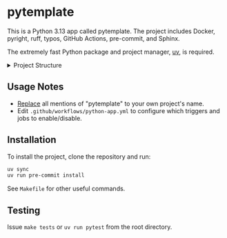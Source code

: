 # pytemplate

This is a Python 3.13 app called pytemplate. The project includes Docker, pyright, ruff, typos, GitHub Actions, pre-commit, and Sphinx.

The extremely fast Python package and project manager, [uv](https://docs.astral.sh/uv/#getting-started), is required.

<details>

<summary>Project Structure</summary>

## Project Structure

The project structure is as follows:

```sh
pytemplate
├── .dockerignore
├── .github
│   ├── dependabot.yml
│   └── workflows
│       └── python-app.yml
├── .gitignore
├── .pre-commit-config.yaml
├── Dockerfile
├── Makefile
├── README.md
├── docs
│   ├── Makefile
│   └── source
│       ├── conf.py
│       └── index.rst
├── pyproject.toml
├── pytemplate
│   ├── __init__.py
│   ├── main.py
│   └── utils.py
├── ruff.toml
└── tests
    ├── test_main.py
    └── test_utils.py
```

The source code is located in the `pytemplate` folder, which contains the `__init__.py`, `main.py`, and `utils.py` files. The tests are located in the `tests` folder, which contains the `test_main.py` and `test_utils.py` files.

The project uses toml for configuration instead of `setup.py`. The configuration file is located in `pyproject.toml`.

The project includes Docker, with a `Dockerfile` located in the root directory. The `.dockerignore` file is also located in the root directory.

The project includes `pyright` for static type checking, `typos` for code spell check, `ruff` for linting & code formatting, and `pre-commit` for enforcing these checks before git commits and on the CI. The configuration for these tools is located in the `ruff.toml` and `.pre-commit-config.yaml` files.

The project includes Sphinx for documentation, with the documentation located in the `docs` folder. The `source/conf.py` file contains the configuration for Sphinx.

The project includes GitHub Actions for continuous integration, with the configuration located in the `.github/workflows/python-app.yml` file.

</details>

## Usage Notes

- [Replace](https://github.com/your-tools/ruplacer) all mentions of "pytemplate" to your own project's name.
- Edit `.github/workflows/python-app.yml` to configure which triggers and jobs to enable/disable.

## Installation

To install the project, clone the repository and run:

```sh
uv sync
uv run pre-commit install
```

See `Makefile` for other useful commands.

## Testing

Issue `make tests` or `uv run pytest` from the root directory.
